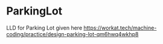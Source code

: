 # ParkingLot
LLD for Parking Lot given here
https://workat.tech/machine-coding/practice/design-parking-lot-qm6hwq4wkhp8
